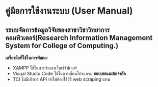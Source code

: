 # คู่มือการใช้งานระบบ (User Manual)
## ระบบจัดการข้อมูลวิจัยของสาขาวิชาวิทยาการคอมพิวเตอร์(Research Information Management System  for College of Computing.)
**เครื่องมือที่ใช้ในการพัฒนา**
- XAMPP ใช้ในการจำลองเว็บเซิร์ฟเวอร์ 
- Visual Studio Code ใช้ในการเขียนโปรแกรม
**ขอบเขตและข้อจำกัด**
- TCI ไม่มีบริการ API ทำให้ต้องใช้วิธี web scraping แทน


 